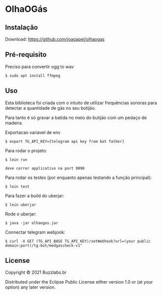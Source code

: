 # OlhaOGás

## Instalação

Download: https://github.com/joaoapel/olhaogas

## Pré-requisito

Preciso para convertir ogg to wav

    $ sudo apt install ffmpeg

## Uso

Esta biblioteca foi criada com o intuito de utilizar frequências sonoras
para detectar a quantidade de gás no seu botijão.

Para tanto é só gravar a batida no meio do butijão com um pedaço de madeira.

Exportacao variavel de env

    $ export TG_API_KEY=[telegram api key from bot father]

Para rodar o projeto:

    $ lein run

    deve correr applicativo na port 9090

Para rodar os testes (por enquanto apenas testando a função principal):

    $ lein test

Para fazer a build do uberjar:

    $ lein uberjar

Rode o uberjar:

    $ java -jar olhaogas.jar

Connectar telegram webjook:

    $ curl -X GET (TG_API_BASE TG_API_KEY)/setWebhook?url=(your public domain:port)/tg-bot/medgascheck-v1"


## License

Copyright © 2021 Buzzlabs.br

Distributed under the Eclipse Public License either version 1.0 or (at
your option) any later version.
